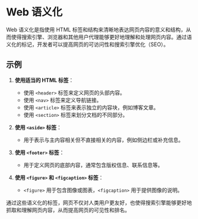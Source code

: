 # Web 语义化

Web 语义化是指使用 HTML 标签和结构来清晰地表达网页内容的意义和结构，从而使得搜索引擎、浏览器和其他用户代理能够更好地理解和处理网页内容。通过语义化的标记，开发者可以提高网页的可访问性和搜索引擎优化（SEO）。

## 示例

1. **使用适当的 HTML 标签**：
   - 使用 `<header>` 标签来定义网页的头部内容。
   - 使用 `<nav>` 标签来定义导航链接。
   - 使用 `<article>` 标签来表示独立的内容块，例如博客文章。
   - 使用 `<section>` 标签来划分文档的不同部分。

2. **使用 `<aside>` 标签**：
   - 用于表示与主内容相关但不直接相关的内容，例如侧边栏或补充信息。

3. **使用 `<footer>` 标签**：
   - 用于定义网页的底部内容，通常包含版权信息、联系信息等。

4. **使用 `<figure>` 和 `<figcaption>` 标签**：
   - `<figure>` 用于包含图像或图表，`<figcaption>` 用于提供图像的说明。

通过这些语义化的标签，网页不仅对人类用户更友好，也使得搜索引擎能够更好地抓取和理解网页内容，从而提高网页的可见性和排名。
